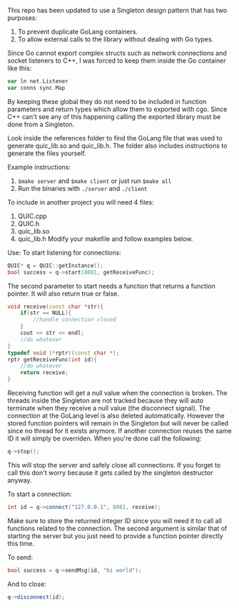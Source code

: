 This repo has been updated to use a Singleton design pattern that has two purposes:
1. To prevent duplicate GoLang containers.
2. To allow external calls to the library without dealing with Go types.

Since Go cannot export complex structs such as network connections and socket listeners to C++, I was forced to keep them inside the Go container like this:
```Go
var ln net.Listener
var conns sync.Map
```
By keeping these global they do not need to be included in function parameters and return types which allow them to exported with cgo. Since C++ can't see any of this happening calling the exported library must be done from a Singleton.

Look inside the references folder to find the GoLang file that was used to generate quic_lib.so and quic_lib.h.
The folder also includes instructions to generate the files yourself.

Example instructions:
1. `$make server` and `$make client` or just run `$make all`
2. Run the binaries with `./server` and `./client`

To include in another project you will need 4 files:
1. QUIC.cpp
2. QUIC.h
3. quic_lib.so
4. quic_lib.h
Modify your makefile and follow examples below.

Use:
To start listening for connections:
```C++
QUIC* q = QUIC::getInstance();
bool success = q->start(8081, getReceiveFunc);
```
The second parameter to start needs a function that returns a function pointer. It will also return true or false.
```C++
void receive(const char *str){
	if(str == NULL){
		//handle connection closed
	}
	cout << str << endl;
 	//do whatever
}
typedef void (*rptr)(const char *);
rptr getReceiveFunc(int id){
	//do whatever
	return receive;
}
```
Receiving function will get a null value when the connection is broken. The threads inside the Singleton are not tracked because they will auto terminate when they receive a null value (the disconnect signal). The connection at the GoLang level is also deleted automatically. However the stored function pointers will remain in the Singleton but will never be called since no thread for it exists anymore. If another connection reuses the same ID it will simply be overriden.
When you're done call the following:
```C++
q->stop();
```
This will stop the server and safely close all connections. If you forget to call this don't worry because it gets called by the singleton destructor anyway.

To start a connection:
```C++
int id = q->connect("127.0.0.1", 8081, receive);
```
Make sure to store the returned integer ID since you will need it to call all functions related to the connection. The second argument is similar that of starting the server but you just need to provide a function pointer directly this time.

To send:
```C++
bool success = q->sendMsg(id, "hi world");
```
And to close:
```C++
q->disconnect(id);
```
